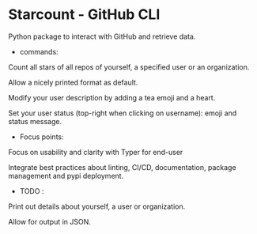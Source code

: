 # Starcount - GitHub CLI

Python package to interact with GitHub and retrieve data.

- commands:

Count all stars of all repos of yourself, a specified user or an organization.

Allow a nicely printed format as default.

Modify your user description by adding a tea emoji and a heart.

Set your user status (top-right when clicking on username):
emoji and status message.

- Focus points:

Focus on usability and clarity with Typer for end-user

Integrate best practices about linting, CI/CD, documentation, package management
and pypi deployment.

- TODO :

Print out details about yourself, a user or organization. 

Allow for output in JSON.
